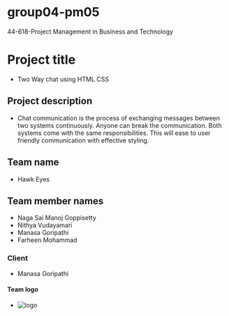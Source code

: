 # group04-pm05
44-618-Project Management in Business and Technology

 # Project title
 - Two Way chat using HTML CSS
 ## Project description 
 - Chat communication is the process of exchanging messages between two systems continuously. Anyone can break the communication. Both systems come with the same responsibilities. This will ease to user friendly communication with effective styling.
 ## Team name 
 - Hawk Eyes
 ## Team member names 
 - Naga Sai Manoj Goppisetty
 - Nithya Vudayamari
 - Manasa Goripathi
 - Farheen Mohammad
 ### Client 
 - Manasa Goripathi
 #### Team logo
 - ![logo](https://www.logolynx.com/images/logolynx/e3/e3887c2ed28bc32461f57852b954a156.png)
